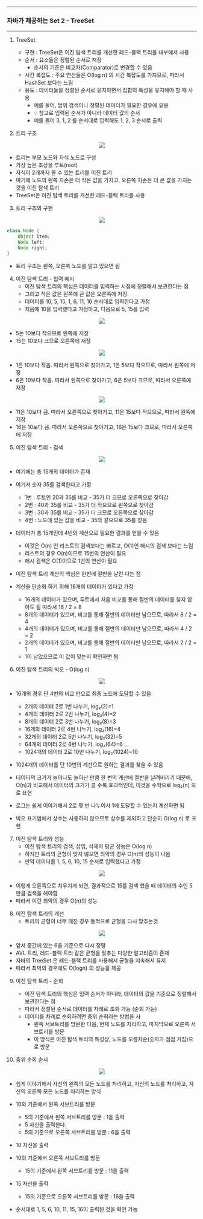 -----
### 자바가 제공하는 Set 2 - TreeSet
-----
1. TreeSet
   - 구현 : TreeSet은 이진 탐색 트리를 개선한 레드-블랙 트리를 내부에서 사용
   - 순서 : 요소들은 정렬된 순서로 저장
     + 순서의 기준은 비교자(Comparator)로 변경할 수 있음
   - 시간 복잡도 : 주요 연산들은 O(log n) 의 시간 복잡도를 가지므로, 따라서 HashSet 보다는 느림
   - 용도 : 데이터들을 정렬된 순서로 유지하면서 집합의 특성을 유지해야 할 때 사용
     + 예를 들어, 범위 검색이나 정렬된 데이터가 필요한 경우에 유용
     + 💡 참고로 입력된 순서가 아니라 데이터 값의 순서
     + 예를 들어 3, 1, 2 를 순서대로 입력해도 1, 2, 3 순서로 출력

2. 트리 구조
<div align="center">
<img src="https://github.com/user-attachments/assets/b9339b56-308a-4591-bacd-432b61b3cbeb">
</div>

   - 트리는 부모 노드와 자식 노드로 구성
   - 가장 높은 조상을 루트(root)
   - 자식이 2개까지 올 수 있는 트리를 이진 트리
   - 여기에 노드의 왼쪽 자손은 더 작은 값을 가지고, 오른쪽 자손은 더 큰 값을 가지는 것을 이진 탐색 트리
   - TreeSet은 이진 탐색 트리를 개선한 레드-블랙 트리를 사용

3. 트리 구조의 구현
<div align="center">
<img src="https://github.com/user-attachments/assets/4867f23f-f6b4-4635-9ced-a45230cc8f1b">
</div>

```java
class Node {
    Object item;
    Node left;
    Node right;
}
```
  - 트리 구조는 왼쪽, 오른쪽 노드를 알고 있으면 됨

4. 이진 탐색 트리 - 입력 예시
   - 이진 탐색 트리의 핵심은 데이터를 입력하는 시점에 정렬해서 보관한다는 점
   - 그리고 작은 값은 왼쪽에 큰 값은 오른쪽에 저장
   - 데이터를 10, 5, 15, 1, 6, 11, 16 순서대로 입력한다고 가정
   - 처음에 10을 입력했다고 가정하고, 다음으로 5, 15를 입력
<div align="center">
<img src="https://github.com/user-attachments/assets/a44dce3e-d555-46b8-89ee-c1f6e451f723">
</div>

   - 5는 10보다 작으므로 왼쪽에 저장
   - 15는 10보다 크므로 오른쪽에 저장
     
<div align="center">
<img src="https://github.com/user-attachments/assets/737ba64d-33a8-40e6-b74c-4312bc7dd265">
</div>

   - 1은 10보다 작음. 따라서 왼쪽으로 찾아가고, 1은 5보다 작으므로, 따라서 왼쪽에 저장
   - 6은 10보다 작음. 따라서 왼쪽으로 찾아가고, 6은 5보다 크므로, 따라서 오른쪽에 저장

<div align="center">
<img src="https://github.com/user-attachments/assets/d73f815d-cf1b-48d6-aaad-ad888d3aa6b9">
</div>

   - 11은 10보다 큼. 따라서 오른쪽으로 찾아가고, 11은 15보다 작으므로, 따라서 왼쪽에 저장
   - 16은 10보다 큼. 따라서 오른쪽으로 찾아가고, 16은 15보다 크므로, 따라서 오른쪽에 저장

5. 이진 탐색 트리 - 검색
<div align="center">
<img src="https://github.com/user-attachments/assets/25fc975b-51db-403a-844f-832e19a34979">
</div>

  - 여기에는 총 15개의 데이터가 존재
  - 여기서 숫자 35를 검색한다고 가정
    + 1번 : 루트인 20과 35를 비교 - 35가 더 크므로 오른쪽으로 찾아감
    + 2번 : 40과 35를 비교 -  35가 더 작으므로 왼쪽으로 찾아감
    + 3번 : 30과 35를 비교 -  35가 더 크므로 오른쪽으로 찾아감
    + 4번 : 노드에 있는 값을 비교 - 35와 같으므로 35를 찾음

   - 데이터가 총 15개인데 4번의 계산으로 필요한 결과를 얻을 수 있음
     + 이것은 O(n) 인 리스트의 검색보다는 빠르고, O(1)인 해시의 검색 보다는 느림
     + 리스트의 경우 O(n)이므로 15번의 연산이 필요
     + 해시 검색은 O(1)이므로 1번의 연산이 필요

   - 이진 탐색 트리 계산의 핵심은 한번에 절반을 날린 다는 점
   - 계산을 단순화 하기 위해 16개의 데이터가 있다고 가정
      + 16개의 데이터가 있으며, 루트에서 처음 비교를 통해 절반의 데이터를 찾지 않아도 됨 따라서 16 / 2 = 8
      + 8개의 데이터가 있으며, 비교를 통해 절반의 데이터만 남으므로, 따라서 8 / 2 = 4
      + 4개의 데이터가 있으며, 비교를 통해 절반의 데이터만 남으므로, 따라서 4 / 2 = 2
      + 2개의 데이터가 있으며, 비교를 통해 절반의 데이터만 남으므로, 따라서 2 / 2 = 1
      + 1이 남았으므로 이 값이 맞는지 확인하면 됨

6. 이진 탐색 트리의 빅오 - O(log n)
<div align="center">
<img src="https://github.com/user-attachments/assets/b1889205-a282-4589-9de0-6a5a08da620b">
</div>

  - 16개의 경우 단 4번의 비교 만으로 최종 노드에 도달할 수 있음
    + 2개의 데이터 2로 1번 나누기, log₂(2)=1  
    + 4개의 데이터 2로 2번 나누기, log₂(4)=2
    + 8개의 데이터 2로 3번 나누기, log₂(8)=3
    + 16개의 데이터 2로 4번 나누기, log₂(16)=4
    + 32개의 데이터 2로 5번 나누기, log₂(32)=5
    + 64개의 데이터 2로 6번 나누기, log₂(64)=6
      ...  
    + 1024개의 데이터 2로 10번 나누기, log₂(1024)=10
      
  - 1024개의 데이터를 단 10번의 계산으로 원하는 결과를 찾을 수 있음
  - 데이터의 크기가 늘어나도 늘어난 만큼 한 번의 계산에 절반을 날려버리기 때문에, O(n)과 비교해서 데이터의 크기가 클 수록 효과적인데, 이것을 수학으로 log₂(n) 으로 표현
  - 로그는 쉽게 이야기해서 2로 몇 번 나누어서 1에 도달할 수 있는지 계산하면 됨
  - 빅오 표기법에서 상수는 사용하지 않으므로 상수를 제외하고 단순히 O(log n) 로 표현

7. 이진 탐색 트리와 성능
   - 이진 탐색 트리의 검색, 삽입, 삭제의 평균 성능은 O(log n)
   - 하지만 트리의 균형이 맞지 않으면 최악의 경우 O(n)의 성능이 나옴
   - 만약 데이터를 1, 5, 6, 10, 15 순서로 입력했다고 가정
<div align="center">
<img src="https://github.com/user-attachments/assets/d9e80c0e-3218-4369-86a1-33e6887a246b">
</div>

   - 이렇게 오른쪽으로 치우치게 되면, 결과적으로 15를 검색 했을 때 데이터의 수인 5만큼 검색을 해야함
   - 따라서 이런 최악의 경우 O(n)의 성능

8. 이진 탐색 트리의 개선
   - 트리의 균형이 너무 깨진 경우 동적으로 균형을 다시 맞추는것
<div align="center">
<img src="https://github.com/user-attachments/assets/204481a7-04c0-4d25-ba48-8cd80596def7">
</div>

   - 앞서 중간에 있는 6을 기준으로 다시 정렬
   - AVL 트리, 레드-블랙 트리 같은 균형을 맞추는 다양한 알고리즘이 존재
   - 자바의 TreeSet 은 레드-블랙 트리를 사용해서 균형을 지속해서 유지
   - 따라서 최악의 경우에도 O(logn) 의 성능을 제공

9. 이진 탐색 트리 - 순회
    - 이진 탐색 트리의 핵심은 입력 순서가 아니라, 데이터의 값을 기준으로 정렬해서 보관한다는 점
    - 따라서 정렬된 순서로 데이터를 차례로 조회 가능 (순회 가능)
    - 데이터를 차례로 순회하려면 중위 순회라는 방법을 사
      + 왼쪽 서브트리를 방문한 다음, 현재 노드를 처리하고, 마지막으로 오른쪽 서브트리를 방문
      + 이 방식은 이진 탐색 트리의 특성상, 노드를 오름차순(숫자가 점점 커짐)으로 방문

7. 중위 순회 순서
<div align="center">
<img src="https://github.com/user-attachments/assets/fcfca76f-2c29-44ff-b055-b689329871fc">
</div>

   - 쉽게 이야기해서 자신의 왼쪽의 모든 노드를 처리하고, 자신의 노드를 처리하고, 자신의 오른쪽 모든 노드를 처리하는 방식
   - 10의 기준에서 왼쪽 서브트리를 방문
     + 5의 기준에서 왼쪽 서브트리를 방문 : 1을 출력
     + 5 자신을 출력한다.
     + 5의 기준으로 오른쪽 서브트리를 방문 : 6을 출력

   - 10 자신을 출력
   - 10의 기준에서 오른쪽 서브트리를 방문
     + 15의 기준에서 왼쪽 서브트리를 방문 : 11을 출력
   - 15 자신을 출력
     + 15의 기준으로 오른쪽 서브트리를 방문 : 16을 출력

   - 순서대로 1, 5, 6, 10, 11, 15, 16이 출력된 것을 확인 가능
